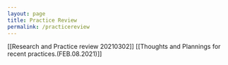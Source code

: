 ```yaml
---
layout: page
title: Practice Review
permalink: /practicereview
---
```

[[Research and Practice review 20210302]] 
[[Thoughts and Plannings for recent practices.(FEB.08.2021)]]


